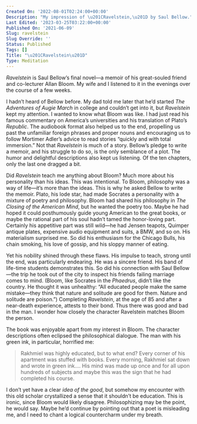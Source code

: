 ```yaml
---
Created On: '2022-08-01T02:24:00+00:00'
Description: "My impression of \u201CRavelstein,\u201D by Saul Bellow."
Last Edited: '2023-03-25T03:22:00+00:00'
Published On: '2021-06-09'
Slug: ravelstein
Slug Override: ''
Status: Published
Tags: []
Title: "\u201CRavelstein\u201D"
Type: Meditation
---
```

<p><em>Ravelstein</em> is Saul Bellow’s final novel—a memoir of his great-souled friend and co-lecturer Allan Bloom. My wife and I listened to it in the evenings over the course of a few weeks.</p>
<p>I hadn’t heard of Bellow before. My dad told me later that he’d started <em>The Adventures of Augie March</em> in college and couldn’t get into it, but <em>Ravelstein</em> kept my attention. I wanted to know what Bloom was like. I had just read his famous commentary on America’s universities and his translation of Plato’s <em>Republic</em>. The audiobook format also helped us to the end, propelling us past the unfamiliar foreign phrases and proper nouns and encouraging us to follow Mortimer Adler’s advice to read stories “quickly and with total immersion.” Not that <em>Ravelstein</em> is much of a story. Bellow’s pledge to write a memoir, and his struggle to do so, is the only semblance of a plot. The humor and delightful descriptions also kept us listening. Of the ten chapters, only the last one dragged a bit.</p>
<p>Did <em>Ravelstein</em> teach me anything about Bloom? Much more about his personality than his ideas. This was intentional. To Bloom, philosophy was a way of life—it’s more than the ideas. This is why he asked Bellow to write the memoir. Plato, his lode star, had made Socrates a personality with a mixture of poetry and philosophy. Bloom had shared his philosophy in <em>The Closing of the American Mind</em>, but he wanted the poetry too. Maybe he had hoped it could posthumously guide young American to the great books, or maybe the rational part of his soul hadn’t tamed the honor-loving part. Certainly his appetitive part was still wild—he had Jensen teapots, Quimper antique plates, expensive audio equipment and suits, a BMW, and so on. His materialism surprised me. So did his enthusiasm for the Chicago Bulls, his chain smoking, his love of gossip, and his sloppy manner of eating.</p>
<p>Yet his nobility shined through these flaws. His impulse to teach, strong until the end, was particularly endearing. He was a sincere friend. His band of life-time students demonstrates this. So did his connection with Saul Bellow—the trip he took out of the city to inspect his friends failing marriage comes to mind. (Bloom, like Socrates in the <em>Phaedrus</em>, didn’t like the country. He thought it was unhealthy: “All educated people make the same mistake—they think that nature and solitude are good for them. Nature and solitude are poison.”) Completing <em>Ravelstein</em>, at the age of 85 and after a near-death experience, attests to their bond. Thus there was good and bad in the man. I wonder how closely the character Ravelstein matches Bloom the person.</p>
<p>The book was enjoyable apart from my interest in Bloom. The character descriptions often eclipsed the philosophical dialogue. The man with his green ink, in particular, horrified me:</p>
<blockquote><p>
Rakhmiel was highly educated, but to what end? Every corner of his
apartment was stuffed with books. Every morning, Rakhmiel sat down and
wrote in green ink…. His mind was made up once and for all upon hundreds
of subjects and maybe this was the sign that he had completed his
course.
</p></blockquote>

<p>I don’t yet have a clear <em>idea of the good</em>, but somehow my encounter with this old scholar crystallized a sense that it shouldn’t be education. This is ironic, since Bloom would likely disagree. Philosophizing may be the point, he would say. Maybe he’d continue by pointing out that a poet is misleading me, and I need to chant a logical countercharm under my breath.</p>
